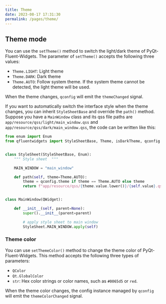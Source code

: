 ```yaml
---
title: Theme
date: 2023-08-17 17:31:30
permalink: /pages/theme/
---
```


## Theme mode

You can use the `setTheme()` method to switch the light/dark theme of PyQt-Fluent-Widgets. The parameter of `setTheme()` accepts the following three values:
* `Theme.LIGHT`: Light theme
* `Theme.DARK`: Dark theme
* `Theme.AUTO`: Follow system theme. If the system theme cannot be detected, the light theme will be used.

When the theme changes, `qconfig` will emit the `themeChanged` signal.

If you want to automatically switch the interface style when the theme changes, you can inherit `StyleSheetBase` and override the `path()` method. Suppose you have a `MainWindow` class and its qss file paths are `app/resource/qss/light/main_window.qss` and `app/resource/qss/dark/main_window.qss`, the code can be written like this:

```python
from enum import Enum
from qfluentwidgets import StyleSheetBase, Theme, isDarkTheme, qconfig


class StyleSheet(StyleSheetBase, Enum):
    """ Style sheet  """

    MAIN_WINDOW = "main_window"

    def path(self, theme=Theme.AUTO):
        theme = qconfig.theme if theme == Theme.AUTO else theme
        return f"app/resource/qss/{theme.value.lower()}/{self.value}.qss"


class MainWindow(QWidget):

    def __init__(self, parent=None):
        super().__init__(parent=parent)

        # apply style sheet to main window
        StyleSheet.MAIN_WINDOW.apply(self)
```


### Theme color
You can use `setThemeColor()` method to change the theme color of PyQt-Fluent-Widgets. This method accepts the following three types of parameters:
* `QColor`
* `Qt.GlobalColor`
* `str`: Hex color strings or color names, such as `#0065d5` or `red`.

When the theme color changes, the config instance managed by `qconfig` will emit the `themeColorChanged` signal.
